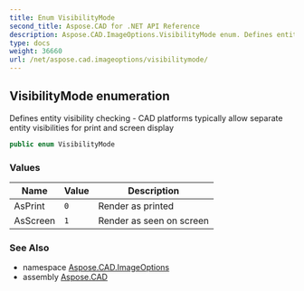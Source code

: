 ```yaml
---
title: Enum VisibilityMode
second_title: Aspose.CAD for .NET API Reference
description: Aspose.CAD.ImageOptions.VisibilityMode enum. Defines entity visibility checking  CAD platforms typically allow separate entity visibilities for print and screen display
type: docs
weight: 36660
url: /net/aspose.cad.imageoptions/visibilitymode/
---
```

## VisibilityMode enumeration

Defines entity visibility checking - CAD platforms typically allow separate entity visibilities for print and screen display

```csharp
public enum VisibilityMode
```

### Values

| Name | Value | Description |
| --- | --- | --- |
| AsPrint | `0` | Render as printed |
| AsScreen | `1` | Render as seen on screen |

### See Also

* namespace [Aspose.CAD.ImageOptions](../../aspose.cad.imageoptions/)
* assembly [Aspose.CAD](../../)



